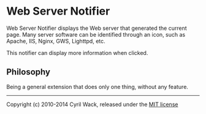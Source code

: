 Web Server Notifier
===================

Web Server Notifier displays the Web server that generated the current page.
Many server software can be identified through an icon, such as Apache, IIS,
Nginx, GWS, Lighttpd, etc.

This notifier can display more information when clicked.

Philosophy
----------

Being a general extension that does only one thing, without any feature.

* * *

Copyright (c) 2010-2014 Cyril Wack, released under the [MIT license](LICENSE.md)
